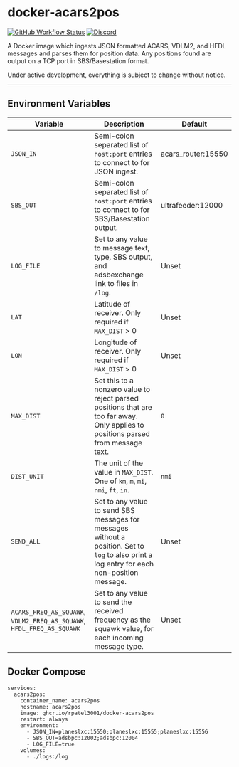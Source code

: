 # docker-acars2pos
[![GitHub Workflow Status](https://img.shields.io/github/actions/workflow/status/rpatel3001/docker-acars2pos/deploy.yml?branch=master)](https://github.com/rpatel3001/docker-acars2pos/actions/workflows/deploy.yml)
[![Discord](https://img.shields.io/discord/734090820684349521)](https://discord.gg/sTf9uYF)

A Docker image which ingests JSON formatted ACARS, VDLM2, and HFDL messages and parses them for position data. Any positions found are output on a TCP port in SBS/Basestation format.

Under active development, everything is subject to change without notice.

---

## Environment Variables

| Variable | Description | Default |
|----------|-------------|---------|
| `JSON_IN`   | Semi-colon separated list of `host:port` entries to connect to for JSON ingest. | acars_router:15550 |
| `SBS_OUT`   | Semi-colon separated list of `host:port` entries to connect to for SBS/Basestation output. | ultrafeeder:12000 |
| `LOG_FILE`  | Set to any value to message text, type, SBS output, and adsbexchange link to files in `/log`. | Unset |
| `LAT`       | Latitude of receiver. Only required if `MAX_DIST` > 0 | Unset |
| `LON`       | Longitude of receiver. Only required if `MAX_DIST` > 0 | Unset |
| `MAX_DIST`  | Set this to a nonzero value to reject parsed positions that are too far away. Only applies to positions parsed from message text. | `0` |
| `DIST_UNIT` | The unit of the value in `MAX_DIST`. One of `km`, `m`, `mi`, `nmi`, `ft`, `in`. | `nmi` |
| `SEND_ALL`  | Set to any value to send SBS messages for messages without a position. Set to `log` to also print a log entry for each non-position message. | Unset |
| `ACARS_FREQ_AS_SQUAWK`, `VDLM2_FREQ_AS_SQUAWK`, `HFDL_FREQ_AS_SQUAWK`  | Set to any value to send the received frequency as the squawk value, for each incoming message type. | Unset |

## Docker Compose

```
services:
  acars2pos:
    container_name: acars2pos
    hostname: acars2pos
    image: ghcr.io/rpatel3001/docker-acars2pos
    restart: always
    environment:
      - JSON_IN=planeslxc:15550;planeslxc:15555;planeslxc:15556
      - SBS_OUT=adsbpc:12002;adsbpc:12004
      - LOG_FILE=true
    volumes:
      - ./logs:/log
```
